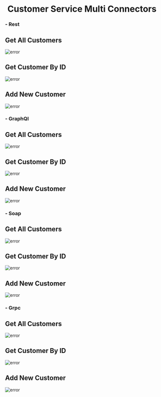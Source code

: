 <H1  style="text-align:center"> Customer Service Multi Connectors </H1>
<H3>- Rest</H3>
<H2>Get All Customers</H2>
<img src="Captures/rest1.PNG" alt="error">
<H2>Get Customer By ID</H2>
<img src="Captures/rest2.PNG" alt="error">
<H2>Add New Customer </H2>
<img src="Captures/rest3.PNG" alt="error">
<H3>- GraphQl</H3>
<H2>Get All Customers</H2>
<img src="Captures/graphql1.PNG" alt="error">
<H2>Get Customer By ID</H2>
<img src="Captures/graphql2.PNG" alt="error">
<H2>Add New Customer </H2>
<img src="Captures/graphql3.PNG" alt="error">
<H3>- Soap</H3>
<H2>Get All Customers</H2>
<img src="Captures/soap1.PNG" alt="error">
<H2>Get Customer By ID</H2>
<img src="Captures/soap2.PNG" alt="error">
<H2>Add New Customer </H2>
<img src="Captures/soap3.PNG" alt="error">
<H3>- Grpc</H3>
<H2>Get All Customers</H2>
<img src="Captures/rpc1.PNG" alt="error">
<H2>Get Customer By ID</H2>
<img src="Captures/rpc2.PNG" alt="error">
<H2>Add New Customer </H2>
<img src="Captures/rpc3.PNG" alt="error">

